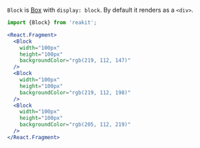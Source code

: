 `Block` is [Box](../Box/Box.md) with `display: block`. By default it renders as a `<div>`.

```jsx
import {Block} from 'reakit';

<React.Fragment>
  <Block
    width="100px"
    height="100px"
    backgroundColor="rgb(219, 112, 147)"
  />
  <Block
    width="100px"
    height="100px"
    backgroundColor="rgb(219, 112, 198)"
  />
  <Block
    width="100px"
    height="100px"
    backgroundColor="rgb(205, 112, 219)"
  />
</React.Fragment>
```
